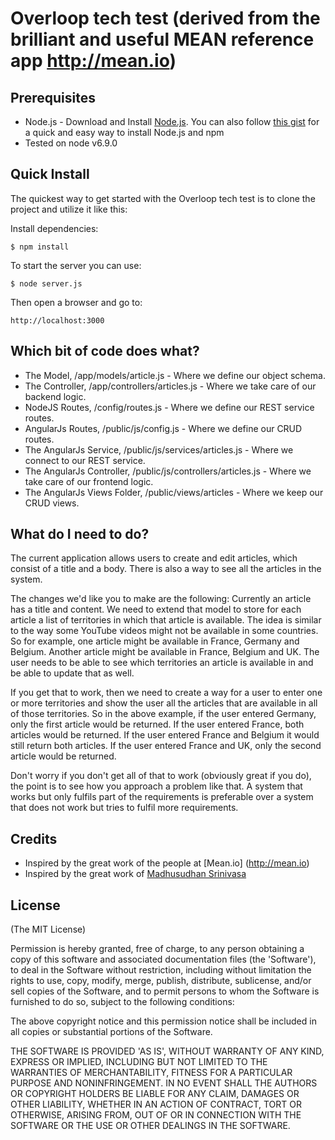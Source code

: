 # Overloop tech test (derived from the brilliant and useful MEAN reference app http://mean.io)

## Prerequisites
* Node.js - Download and Install [Node.js](http://www.nodejs.org/download/). You can also follow [this gist](https://gist.github.com/isaacs/579814) for a quick and easy way to install Node.js and npm
* Tested on node v6.9.0

## Quick Install

 The quickest way to get started with the Overloop tech test is to clone the project and utilize it like this:

  Install dependencies:

    $ npm install

  To start the server you can use:

    $ node server.js
    
  Then open a browser and go to:

    http://localhost:3000

## Which bit of code does what?
  * The Model, /app/models/article.js - Where we define our object schema.
  * The Controller, /app/controllers/articles.js - Where we take care of our backend logic.
  * NodeJS Routes, /config/routes.js - Where we define our REST service routes.
  * AngularJs Routes, /public/js/config.js - Where we define our CRUD routes.
  * The AngularJs Service, /public/js/services/articles.js - Where we connect to our REST service.
  * The AngularJs Controller, /public/js/controllers/articles.js - Where we take care of our frontend logic.
  * The AngularJs Views Folder, /public/views/articles - Where we keep our CRUD views.


## What do I need to do?

The current application allows users to create and edit articles, which consist of a title and a body. There is also a way to see all the articles in the system.

The changes we'd like you to make are the following:
Currently an article has a title and content. We need to extend that model to store for each article a list of territories in which that article is available. The idea is similar to the way some YouTube videos might not be available in some countries.
So for example, one article might be available in France, Germany and Belgium.
Another article might be available in France, Belgium and UK.
The user needs to be able to see which territories an article is available in and be able to update that as well.

If you get that to work, then we need to create a way for a user to enter one or more territories and show the user all the articles that are available in all of those territories.
So in the above example, if the user entered Germany, only the first article would be returned.
If the user entered France, both articles would be returned.
If the user entered France and Belgium it would still return both articles.
If the user entered France and UK, only the second article would be returned.

Don't worry if you don't get all of that to work (obviously great if you do), the point is to see how you approach a problem like that. A system that works but only fulfils part of the requirements is preferable over a system that does not work but tries to fulfil more requirements.


## Credits
  * Inspired by the great work of the people at [Mean.io] (http://mean.io)
  * Inspired by the great work of [Madhusudhan Srinivasa](https://github.com/madhums/)

## License

(The MIT License)

Permission is hereby granted, free of charge, to any person obtaining
a copy of this software and associated documentation files (the
'Software'), to deal in the Software without restriction, including
without limitation the rights to use, copy, modify, merge, publish,
distribute, sublicense, and/or sell copies of the Software, and to
permit persons to whom the Software is furnished to do so, subject to
the following conditions:

The above copyright notice and this permission notice shall be
included in all copies or substantial portions of the Software.

THE SOFTWARE IS PROVIDED 'AS IS', WITHOUT WARRANTY OF ANY KIND,
EXPRESS OR IMPLIED, INCLUDING BUT NOT LIMITED TO THE WARRANTIES OF
MERCHANTABILITY, FITNESS FOR A PARTICULAR PURPOSE AND NONINFRINGEMENT.
IN NO EVENT SHALL THE AUTHORS OR COPYRIGHT HOLDERS BE LIABLE FOR ANY
CLAIM, DAMAGES OR OTHER LIABILITY, WHETHER IN AN ACTION OF CONTRACT,
TORT OR OTHERWISE, ARISING FROM, OUT OF OR IN CONNECTION WITH THE
SOFTWARE OR THE USE OR OTHER DEALINGS IN THE SOFTWARE.
